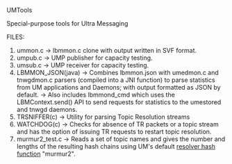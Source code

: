 UMTools

Special-purpose tools for Ultra Messaging

FILES:

1. ummon.c		-> lbmmon.c clone with output written in SVF format.
2. umpub.c		-> UMP publisher for capacity testing.
3. umsub.c		-> UMP receiver for capacity testing.
4. LBMMON_JSON(java)	-> Combines lbmmon.json with umedmon.c and tnwgdmon.c parsers (compiled into a JNI function) to parse statistics
			   from UM applications and Daemons; with output formatted as JSON by default.
			-> Also includes lbmmond_cmd which uses the LBMContext.send() API to send requests for statistics to the umestored and tnwgd daemons.
5. TRSNIFFER(c)		-> Utility for parsing Topic Resolution streams 
6. WATCHDOG(c)		-> Checks for absence of TR packets or a topic stream and has the option of issuing TR requests to restart topic resolution.
7. murmur2_test.c	-> Reads a set of topic names and gives the number and
lengths of the resulting hash chains using UM's default
[resolver hash function](https://ultramessaging.github.io/currdoc/doc/Config/grpudpbasedresolveroperation.html#resolverstringhashfunctioncontext)
"murmur2".
